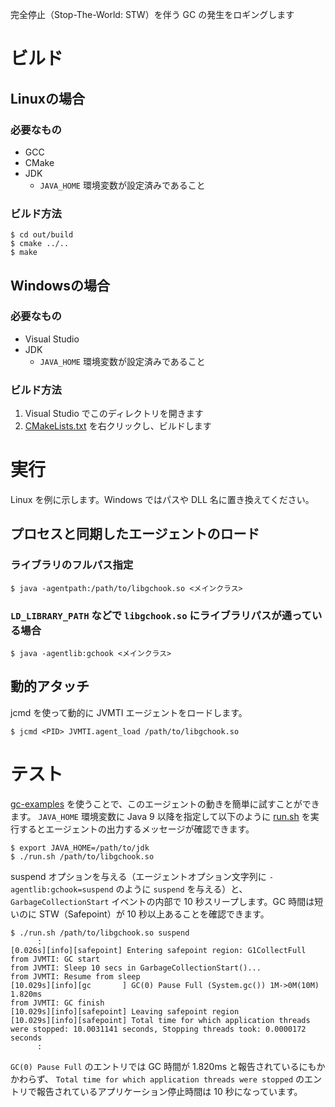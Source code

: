 完全停止（Stop-The-World: STW）を伴う GC の発生をロギングします

# ビルド

## Linuxの場合

### 必要なもの

* GCC
* CMake
* JDK
    * `JAVA_HOME` 環境変数が設定済みであること

### ビルド方法

```
$ cd out/build
$ cmake ../..
$ make
```

## Windowsの場合

### 必要なもの

* Visual Studio
* JDK
    * `JAVA_HOME` 環境変数が設定済みであること

### ビルド方法

1. Visual Studio でこのディレクトリを開きます
2. [CMakeLists.txt](CMakeLists.txt) を右クリックし、ビルドします

# 実行

Linux を例に示します。Windows ではパスや DLL 名に置き換えてください。

## プロセスと同期したエージェントのロード

### ライブラリのフルパス指定

```
$ java -agentpath:/path/to/libgchook.so <メインクラス>
```

### `LD_LIBRARY_PATH` などで `libgchook.so` にライブラリパスが通っている場合

```
$ java -agentlib:gchook <メインクラス>
```

## 動的アタッチ

jcmd を使って動的に JVMTI エージェントをロードします。

```
$ jcmd <PID> JVMTI.agent_load /path/to/libgchook.so
```

# テスト

[gc-examples](gc-examples) を使うことで、このエージェントの動きを簡単に試すことができます。 `JAVA_HOME` 環境変数に Java 9 以降を指定して以下のように [run.sh](gc-examples/run.sh) を実行するとエージェントの出力するメッセージが確認できます。

```
$ export JAVA_HOME=/path/to/jdk
$ ./run.sh /path/to/libgchook.so
```

suspend オプションを与える（エージェントオプション文字列に `-agentlib:gchook=suspend` のように `suspend` を与える）と、 `GarbageCollectionStart` イベントの内部で 10 秒スリープします。GC 時間は短いのに STW（Safepoint）が 10 秒以上あることを確認できます。

```
$ ./run.sh /path/to/libgchook.so suspend
      :
[0.026s][info][safepoint] Entering safepoint region: G1CollectFull
from JVMTI: GC start
from JVMTI: Sleep 10 secs in GarbageCollectionStart()...
from JVMTI: Resume from sleep
[10.029s][info][gc       ] GC(0) Pause Full (System.gc()) 1M->0M(10M) 1.820ms
from JVMTI: GC finish
[10.029s][info][safepoint] Leaving safepoint region
[10.029s][info][safepoint] Total time for which application threads were stopped: 10.0031141 seconds, Stopping threads took: 0.0000172 seconds
      :
```

`GC(0) Pause Full` のエントリでは GC 時間が 1.820ms と報告されているにもかかわらず、 `Total time for which application threads were stopped` のエントリで報告されているアプリケーション停止時間は 10 秒になっています。
